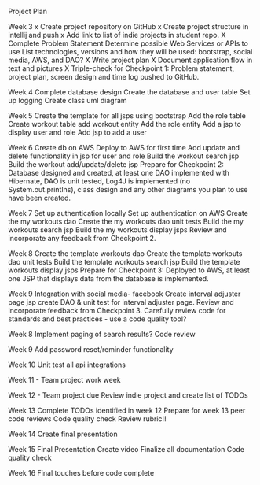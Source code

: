 Project Plan

Week 3
x Create project repository on GitHub
x Create project structure in intellij and push
x Add link to list of indie projects in student repo.
X Complete Problem Statement
 Determine possible Web Services or APIs to use
 List technologies, versions and how they will be used: bootstrap, social media,
 AWS, and DAO?
X Write project plan
X Document application flow in text and pictures
X Triple-check for Checkpoint 1: Problem statement, project plan, screen design
 and time log pushed to GitHub.

Week 4
 Complete database design
 Create the database and user table
 Set up logging
 Create class uml diagram

Week 5
 Create the template for all jsps using bootstrap
 Add the role table
 Create workout table
 add workout entity
 Add the role entity
 Add a jsp to display user and role
 Add jsp to add a user

Week 6
 Create db on AWS
 Deploy to AWS for first time
 Add update and delete functionality in jsp for user and role
 Build the workout search jsp
 Build the workout add/update/delete jsp
 Prepare for Checkpoint 2: Database designed and created, at least one DAO implemented
 with Hibernate, DAO is unit tested, Log4J is implemented (no System.out.printlns),
 class design and any other diagrams you plan to use have been created.

Week 7
 Set up authentication locally
 Set up authentication on AWS
 Create the my workouts dao
 Create the my workouts dao unit tests
 Build the my workouts search jsp
 Build the my workouts display jsps
 Review and incorporate any feedback from Checkpoint 2.

Week 8
 Create the template workouts dao
 Create the template workouts dao unit tests
 Build the template workouts search jsp
 Build the template workouts display jsps
 Prepare for Checkpoint 3: Deployed to AWS, at least one JSP that displays data
 from the database is implemented.

Week 9
 Integration with social media- facebook
 Create interval adjuster page jsp
 create DAO & unit test for interval adjuster page.
 Review and incorporate feedback from Checkpoint 3.
 Carefully review code for standards and best practices - use a code quality tool?

Week 8
 Implement paging of search results?
 Code review

Week 9
 Add password reset/reminder functionality

Week 10
 Unit test all api integrations

Week 11 - Team project work week

Week 12 - Team project due
 Review indie project and create list of TODOs

Week 13
 Complete TODOs identified in week 12
 Prepare for week 13 peer code reviews
 Code quality check
 Review rubric!!

Week 14
 Create final presentation

Week 15
 Final Presentation
 Create video
 Finalize all documentation
 Code quality check

Week 16
 Final touches before code complete
